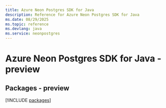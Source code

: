 ```yaml
---
title: Azure Neon Postgres SDK for Java
description: Reference for Azure Neon Postgres SDK for Java
ms.date: 08/29/2025
ms.topic: reference
ms.devlang: java
ms.service: neonpostgres
---
```

# Azure Neon Postgres SDK for Java - preview
## Packages - preview
[!INCLUDE [packages](neon-postgres-index.md)]